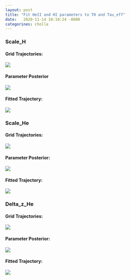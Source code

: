 ```yaml
---
layout: post
title: "Fit HeII and HI parameters to T0 and Tau_eff"
date:   2020-11-14 10:10:24 -0800
categorines: cholla
---
```



### Scale_H


#### Grid Trajectories:
<img src="{{ site.url }}assets/images/fig_composite_scale_H_grid.png">

#### Parameter Posterior
<img src="{{ site.url }}assets/images/scale_H_composite.png">

#### Fitted Trajectory:
<img src="{{ site.url }}assets/images/fig_composite_scale_H_sampling.png">






### Scale_He


#### Grid Trajectories:
<img src="{{ site.url }}assets/images/fig_composite_scale_He_grid.png">

#### Parameter Posterior:
<img src="{{ site.url }}assets/images/scale_He_composite.png">

#### Fitted Trajectory:
<img src="{{ site.url }}assets/images/fig_composite_scale_He_sampling.png">







### Delta_z_He


#### Grid Trajectories:
<img src="{{ site.url }}assets/images/fig_composite_deltaZ_He_grid.png">

#### Parameter Posterior:
<img src="{{ site.url }}assets/images/deltaZ_He_composite.png">

#### Fitted Trajectory:
<img src="{{ site.url }}assets/images/fig_composite_deltaZ_He_sampling.png">
